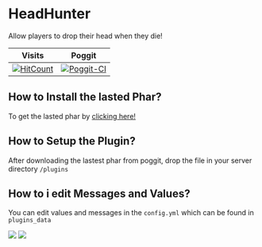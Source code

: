 # HeadHunter
Allow players to drop their head when they die!

| Visits | Poggit |
|:--:|:--:|
[![HitCount](http://hits.dwyl.io/ArcDente/HeadHunter.svg)](http://hits.dwyl.io/ArcDente/HeadHunter)|[![Poggit-CI](https://poggit.pmmp.io/ci.shield/ArcDente/HeadHunter/HeadHunter)](https://poggit.pmmp.io/ci/ArcDente/HeadHunter/HeadHunter)

## How to Install the lasted Phar?
To get the lasted phar by [clicking here!](https://poggit.pmmp.io/ci/ArcDente/HeadHunter)

## How to Setup the Plugin?
After downloading the lastest phar from poggit, drop the file in your server directory ``/plugins``

## How to i edit Messages and Values?
You can edit values and messages in the ```config.yml``` which can be found in ```plugins_data```

[![](https://poggit.pmmp.io/shield.state/HeadHunter)](https://poggit.pmmp.io/p/HeadHunter)
<a href="https://poggit.pmmp.io/p/HeadHunter"><img src="https://poggit.pmmp.io/shield.state/HeadHunter"></a>
